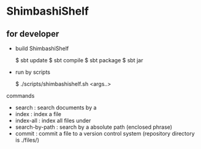 ShimbashiShelf
======================


for developer
----------------------

* build ShimbashiShelf

    $ sbt update
    $ sbt compile
    $ sbt package
    $ sbt jar

* run by scripts

    $ ./scripts/shimbashishelf.sh <command> <args..> 

commands
- search <word>         : search documents by a <word>
- index <filepath>      : index a file
- index-all <directory> : index all files under <directory>
- search-by-path        : search by a absolute path (enclosed phrase)
- commit <filepath>     : commit a file to a version control system (repository directory is ./files/)
